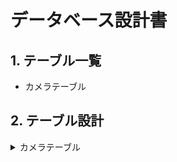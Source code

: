 # データベース設計書

## 1. テーブル一覧
- カメラテーブル
  
## 2. テーブル設計

<details>
<summary>カメラテーブル</summary>
  
| No | 物理名 | 論理名 | データ型 | 備考 |  
|---|---|---|---|---|  
| 1 | camera_ID | カメラID | Number | |  
| 2 | camera_NAME | カメラ名 | String | |  
| 3 | camera_IP | カメラIPアドレス | Number |  |  
| 4 | masking | マスキングフラグ | Bool | True:マスキングON False:マスキングOFF |  

</details>
